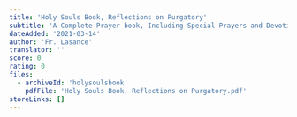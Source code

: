 ```yaml
---
title: 'Holy Souls Book, Reflections on Purgatory'
subtitle: 'A Complete Prayer-book, Including Special Prayers and Devotions in Behalf of the Poor Souls in Purgatory'
dateAdded: '2021-03-14'
author: 'Fr. Lasance'
translator: ''
score: 0
rating: 0
files:
  - archiveId: 'holysoulsbook'
    pdfFile: 'Holy Souls Book, Reflections on Purgatory.pdf'
storeLinks: []
---
```


